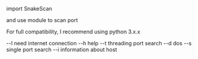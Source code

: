 import SnakeScan

and use module to scan port 

For full compatibility, I recommend using python 3.x.x

 --l  need internet connection
 --h help
 --t threading port search
 --d dos
 --s single port search
 --i information about host
 